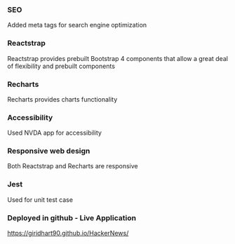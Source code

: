 ### SEO
Added meta tags for search engine optimization

### Reactstrap
Reactstrap provides prebuilt Bootstrap 4 components that allow a great deal of flexibility and prebuilt components

### Recharts
Recharts provides charts functionality

### Accessibility
Used NVDA app for accessibility

### Responsive web design
Both Reactstrap and Recharts are responsive

### Jest
Used for unit test case

### Deployed in github - Live Application
https://giridhart90.github.io/HackerNews/

